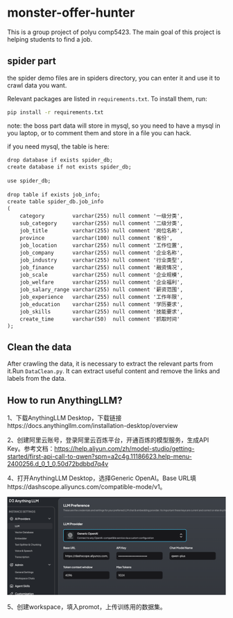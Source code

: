 # monster-offer-hunter
This is a group project of polyu comp5423. The main goal of this project is helping students to find a job.

## spider part
the spider demo files are in spiders directory, you can enter it and use it to crawl data you want.

Relevant packages are listed in `requirements.txt`. To install them, run:

```bash
pip install -r requirements.txt

```

note: the boss part data will store in mysql, so you need to have a mysql in you laptop, or to comment them and store in a file you can hack.

if you need mysql, the table is here:

```mysql
drop database if exists spider_db;
create database if not exists spider_db;
       
use spider_db;

drop table if exists job_info;
create table spider_db.job_info
(
    category         varchar(255) null comment '一级分类',
    sub_category     varchar(255) null comment '二级分类',
    job_title        varchar(255) null comment '岗位名称',
    province         varchar(100) null comment '省份',
    job_location     varchar(255) null comment '工作位置',
    job_company      varchar(255) null comment '企业名称',
    job_industry     varchar(255) null comment '行业类型',
    job_finance      varchar(255) null comment '融资情况',
    job_scale        varchar(255) null comment '企业规模',
    job_welfare      varchar(255) null comment '企业福利',
    job_salary_range varchar(255) null comment '薪资范围',
    job_experience   varchar(255) null comment '工作年限',
    job_education    varchar(255) null comment '学历要求',
    job_skills       varchar(255) null comment '技能要求',
    create_time      varchar(50)  null comment '抓取时间'
);
```
## Clean the data

After crawling the data, it is necessary to extract the relevant parts from it.Run `DataClean.py`. It can extract useful content and remove the links and labels from the data.

## How to run AnythingLLM?

1、下载AnythingLLM Desktop，下载链接https://docs.anythingllm.com/installation-desktop/overview

2、创建阿里云账号，登录阿里云百炼平台，开通百炼的模型服务，生成API Key。参考文档：https://help.aliyun.com/zh/model-studio/getting-started/first-api-call-to-qwen?spm=a2c4g.11186623.help-menu-2400256.d_0_1_0.50d72bdbbd7q4v

4、打开AnythingLLM Desktop，选择Generic OpenAI。Base URL填https://dashscope.aliyuncs.com/compatible-mode/v1。

![image-20241115134044176](README/image-20241115134044176.png)

5、创建workspace，填入promot，上传训练用的数据集。
